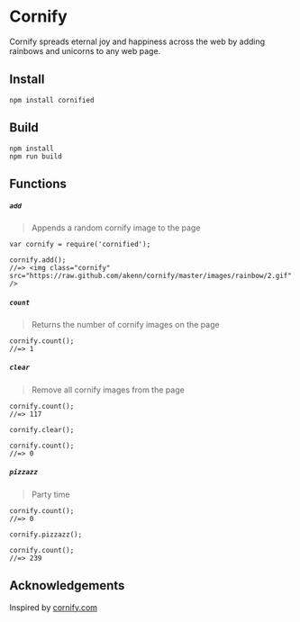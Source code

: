 # Cornify

Cornify spreads eternal joy and happiness across the web by adding rainbows and unicorns to any web page.

## Install

```
npm install cornified
```

## Build

```
npm install
npm run build
```

## Functions

##### `add`
> Appends a random cornify image to the page

```
var cornify = require('cornified');

cornify.add();
//=> <img class="cornify" src="https://raw.github.com/akenn/cornify/master/images/rainbow/2.gif" />
```

##### `count`
> Returns the number of cornify images on the page

```
cornify.count();
//=> 1
```

##### `clear`
> Remove all cornify images from the page

```
cornify.count();
//=> 117

cornify.clear();

cornify.count();
//=> 0
```

##### `pizzazz`
> Party time

```
cornify.count();
//=> 0

cornify.pizzazz();

cornify.count();
//=> 239
```

## Acknowledgements

Inspired by [cornify.com](http://www.cornify.com)
